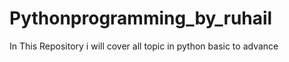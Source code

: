 # Pythonprogramming_by_ruhail
In This Repository i will cover all topic in python basic to advance 
